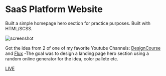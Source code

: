 # SaaS Platform Website

Built a simple homepage hero section for practice purposes. Built with HTML/SCSS.

![screenshot](https://user-images.githubusercontent.com/26835345/111943466-2bf85580-8ade-11eb-94c2-85f50097155e.JPG)


Got the idea from 2 of one of my favorite Youtube Channels: [DesignCourse](https://www.youtube.com/channel/UCVyRiMvfUNMA1UPlDPzG5Ow) and [Flux](https://www.youtube.com/channel/UCN7dywl5wDxTu1RM3eJ_h9Q)
-The goal was to design a landing page hero section using a random online generator for the idea, color pallete etc.

[LIVE](https://saas-platform.vercel.app/)
